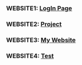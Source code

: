 ### WEBSITE1: [LogIn Page](https://addnnan.github.io/Login_page/Log_in.html) <br>
### WEBSITE2: [Project](https://addnnan.github.io/project/) <br>
### WEBSITE3: [My Website](https://addnnan.github.io/mywebsite.html) <br>
### WEBSITE4: [Test](https://addnnan.github.io/test.html)








